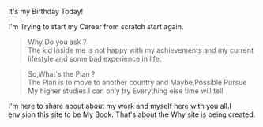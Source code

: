 <blink>It's my Birthday Today!</blink>

I'm Trying to start my Career from scratch start again.  

>Why Do you ask ?  
>The kid inside me is not happy with my achievements and my current lifestyle and some bad experience in life.

>So,What's the Plan ?  
>The Plan is to move to another country and Maybe,Possible Pursue My higher studies.I can only try Everything else time will tell.  

I'm here to share about about my work and myself here with you all.I envision this site to be My Book.
That's about the Why site is being created.
